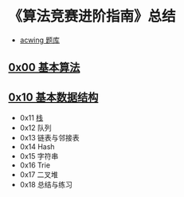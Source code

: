 # 《算法竞赛进阶指南》总结

- [acwing 题库](https://www.acwing.com/activity/content/6/)

## [0x00 基本算法](./0x00/readme.md)

## [0x10 基本数据结构](./0x10/readme.md)

- 0x11 [栈](./0x10/0x11/readme.md)
- 0x12 队列
- 0x13 链表与邻接表
- 0x14 Hash
- 0x15 字符串
- 0x16 Trie
- 0x17 二叉堆
- 0x18 总结与练习